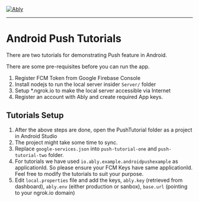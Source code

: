 [![Ably](https://s3.amazonaws.com/files.ably.io/logo-with-type.png)](https://www.ably.io)

---

# Android Push Tutorials

There are two tutorials for demonstrating Push feature in Android.

There are some pre-requisites before you can run the app.

1. Register FCM Token from Google Firebase Console
2. Install nodejs to run the local server insider `Server/` folder
3. Setup *.ngrok.io to make the local server accessible via Internet
4. Register an account with Ably and create required App keys.


## Tutorials Setup
1. After the above steps are done, open the PushTutorial folder as a project in Android Studio
2. The project might take some time to sync.
3. Replace `google-services.json` into `push-tutorial-one` and `push-tutorial-two` folder.
4. For tutorials we have used `io.ably.example.androidpushexample` as applicationId. So please ensure your FCM Keys have same applicationId. Feel free to modify the tutorials to suit your purpose.
5. Edit `local.properties` file and add the keys, `ably.key` (retrieved from dashboard), `ably.env` (either production or sanbox), `base.url` (pointing to your ngrok.io domain)

 
